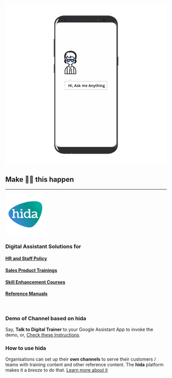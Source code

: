 
![phone image](images/ama.png)
## Make ☝🏾 this happen
---
![hida](images/hida-128x128.png)
### Digital Assistant Solutions for

#### [HR and Staff Policy](./hr.html)
#### [Sales Product Trainings](./sales.html)
#### [Skill Enhancement Courses](./skill.html)
#### [Reference Manuals](./manuals.html)
</br>

### Demo of Channel based on hida
Say, **Talk to Digital Trainer** to your Google Assistant App to invoke the demo, or, [Check these Instructions](./demo.html).

### How to use hida
Organisations can set up their **own channels** to serve their customers / teams with training content and other reference content. The **hida** platform makes it a *breeze* to do that. [Learn more about it](./hida-overview.html)
